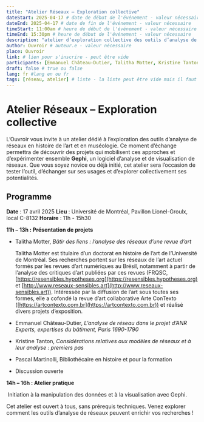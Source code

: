 ```yaml
---
title: "Atelier Réseaux – Exploration collective"
dateStart: 2025-04-17 # date de début de l'événement - valeur nécessaire
dateEnd: 2025-04-17 # date de fin de l'événement - valeur nécessaire
timeStart: 11:00am # heure de début de l'événement - valeur nécessaire
timeEnd: 15:30pm # heure de début de l'événement - valeur nécessaire
description: "atelier d’exploration collective des outils d’analyse de réseaux en histoire de l’art et en muséologie" # description - valeur  nécessaire
author: Ouvroir # auteur.e - valeur nécessaire
place: Ouvroir
link: # lien pour s'inscrire - peut être vide
participants: [Emmanuel Château-Dutier, Talitha Motter, Kristine Tanton] # liste - la liste peut être vide mais il faut une liste
draft: false # true ou false
lang: fr #lang en ou fr
tags: [réseau, atelier] # liste - la liste peut être vide mais il faut une liste
---
```


# **Atelier Réseaux – Exploration collective**

L’Ouvroir vous invite à un atelier dédié à l’exploration des outils d’analyse de réseaux en histoire de l’art et en muséologie. Ce moment d’échange permettra de découvrir des projets qui mobilisent ces approches et d’expérimenter ensemble **Gephi**, un logiciel d’analyse et de visualisation de réseaux. Que vous soyez novice ou déjà initié, cet atelier sera l’occasion de tester l’outil, d’échanger sur ses usages et d’explorer collectivement ses potentialités.

## Programme

**Date** : 17 avril 2025
**Lieu** : Université de Montréal, Pavillon Lionel-Groulx, local C-8132
**Horaire** : 11h - 15h30

**11h – 13h : Présentation de projets**

- Talitha Motter, *Bâtir des liens : l’analyse des réseaux d’une revue d’art*

  Talitha Motter est titulaire d’un doctorat en histoire de l’art de l’Université de Montréal. Ses recherches portent sur les réseaux de l’art actuel formés par les revues d’art numériques au Brésil, notamment à partir de l’analyse des critiques d’art publiées par ces revues (FRQSC, [https://resensibles.hypotheses.org](https://resensibles.hypotheses.org) et [http://www.reseaux-sensibles.art](http://www.reseaux-sensibles.art)). Intéressée par la diffusion de l’art sous toutes ses formes, elle a cofondé la revue d’art collaborative Arte ConTexto ([https://artcontexto.com.br](https://artcontexto.com.br)) et réalisé divers projets d’exposition.

- Emmanuel Château-Dutier, *L’analyse de réseau dans le projet d’ANR Experts, expertises du bâtiment, Paris 1690-1790*

- Kristine Tanton, *Considérations relatives aux modèles de réseaux et à leur analyse : premiers pas*

- Pascal Martinolli, Bibliothécaire en histoire et pour la formation

- Discussion ouverte

**14h – 16h : Atelier pratique** 

​	Initiation à la manipulation des données et à la visualisation avec Gephi.

Cet atelier est ouvert à tous, sans prérequis techniques. Venez explorer comment les outils d’analyse de réseaux peuvent enrichir vos recherches !
